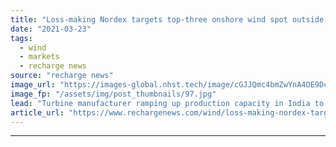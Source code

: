```yaml
---
title: "Loss-making Nordex targets top-three onshore wind spot outside China -  CEO"
date: "2021-03-23"
tags: 
  - wind
  - markets
  - recharge news
source: "recharge news"
image_url: "https://images-global.nhst.tech/image/cGJJQmc4bmZwYnA4OE9DcUNPN3B2bkwzY2YxRU12Q2I3b3E5RzI0MTczUT0=/nhst/binary/23cf8bc9350f425ff509697ff1c65e5d"
image_fp: "/assets/img/post_thumbnails/97.jpg"
lead: "Turbine manufacturer ramping up production capacity in India to turn sub-continent into global export hub, says José Luis Blanco in 2020 earnings report"
article_url: "https://www.rechargenews.com/wind/loss-making-nordex-targets-top-three-onshore-wind-spot-outside-china-ceo/2-1-985507"
---
```


---
